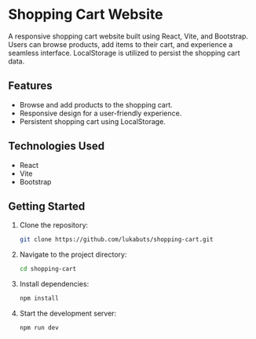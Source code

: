 # Shopping Cart Website

A responsive shopping cart website built using React, Vite, and Bootstrap. Users can browse products, add items to their cart, and experience a seamless interface. LocalStorage is utilized to persist the shopping cart data.

## Features

- Browse and add products to the shopping cart.
- Responsive design for a user-friendly experience.
- Persistent shopping cart using LocalStorage.

## Technologies Used

- React
- Vite
- Bootstrap

## Getting Started

1. Clone the repository:

   ```bash
   git clone https://github.com/lukabuts/shopping-cart.git

2. Navigate to the project directory:
   ```bash
   cd shopping-cart

3. Install dependencies:
   ```bash
   npm install
   
4. Start the development server:
   ```bash
   npm run dev




